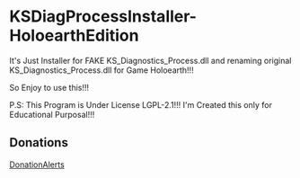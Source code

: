 # KSDiagProcessInstaller-HoloearthEdition
It's Just Installer for FAKE KS_Diagnostics_Process.dll and renaming original KS_Diagnostics_Process.dll for Game Holoearth!!!

So Enjoy to use this!!!

P.S: This Program is Under License LGPL-2.1!!! I'm Created this only for Educational Purposal!!!

## Donations

[DonationAlerts](https://donationalerts.com/r/rikkomatsumato)
